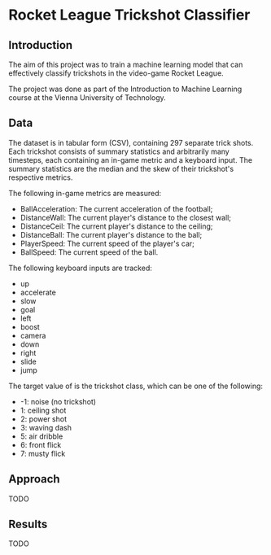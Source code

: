 # Rocket League Trickshot Classifier

## Introduction

The aim of this project was to train a machine learning model that can effectively classify trickshots in the video-game Rocket League.

The project was done as part of the Introduction to Machine Learning course at the Vienna University of Technology.

## Data

The dataset is in tabular form (CSV), containing 297 separate trick shots. Each trickshot consists of summary statistics and arbitrarily many timesteps, each containing an in-game metric and a keyboard input. The summary statistics are the median and the skew of their trickshot's respective metrics.

The following in-game metrics are measured:

- BallAcceleration: The current acceleration of the football;
- DistanceWall: The current player's distance to the closest wall;
- DistanceCeil: The current player's distance to the ceiling;
- DistanceBall: The current player's distance to the ball;
- PlayerSpeed: The current speed of the player's car;
- BallSpeed: The current speed of the ball.

The following keyboard inputs are tracked:

- up
- accelerate
- slow
- goal
- left
- boost
- camera
- down
- right
- slide
- jump

The target value of is the trickshot class, which can be one of the following:

- -1: noise (no trickshot)
- 1: ceiling shot
- 2: power shot
- 3: waving dash
- 5: air dribble
- 6: front flick
- 7: musty flick

## Approach

TODO

## Results

TODO
